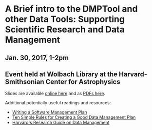 # A Brief intro to the DMPTool and other Data Tools: Supporting Scientific Research and Data Management
## Jan. 30, 2017, 1-2pm
## Event held at Wolbach Library at the Harvard-Smithsonian Center for Astrophysics

Slides are available [online here](http://slides.com/dbouquin/dmptool_013017) and as [PDFs here](link).

Additional potentially useful readings and resources:

* [Writing a Software Management Plan](https://www.software.ac.uk/resources/guides/software-management-plans)    
* [Ten Simple Rules for Creating a Good Data Management Plan](http://journals.plos.org/ploscompbiol/article?id=10.1371/journal.pcbi.1004525)    
* [Harvard's Research Guide on Data Management](http://guides.library.harvard.edu/dmp)   
